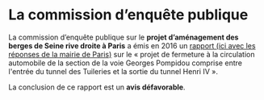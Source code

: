 # La commission d’enquête publique

La commission d’enquête publique sur le **projet d’aménagement des berges de Seine rive droite à Paris** a émis en 2016 un [rapport (ici avec les réponses de la mairie de Paris)](https://api-site.paris.fr/images/84463) sur le « projet de fermeture à la circulation automobile de la section de la voie Georges Pompidou comprise entre l'entrée du tunnel des Tuileries et la sortie du tunnel Henri IV ».

La conclusion de ce rapport est un **avis défavorable**.
